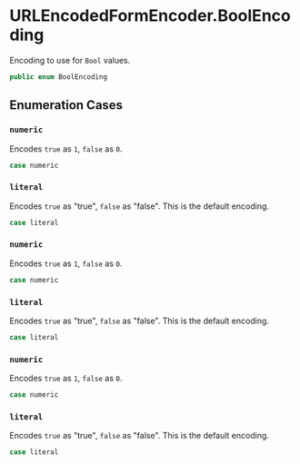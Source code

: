 # URLEncodedFormEncoder.BoolEncoding

Encoding to use for `Bool` values.

``` swift
public enum BoolEncoding 
```

## Enumeration Cases

### `numeric`

Encodes `true` as `1`, `false` as `0`.

``` swift
case numeric
```

### `literal`

Encodes `true` as "true", `false` as "false". This is the default encoding.

``` swift
case literal
```

### `numeric`

Encodes `true` as `1`, `false` as `0`.

``` swift
case numeric
```

### `literal`

Encodes `true` as "true", `false` as "false". This is the default encoding.

``` swift
case literal
```

### `numeric`

Encodes `true` as `1`, `false` as `0`.

``` swift
case numeric
```

### `literal`

Encodes `true` as "true", `false` as "false". This is the default encoding.

``` swift
case literal
```
